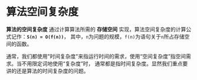 算法空间复杂度
=======================================================
**算法的空间复杂度** 通过计算算法所需的 **存储空间** 实现，算法空间复杂度的计算公式记作：**`S(n) = O(f(n))`**，
其中，`n`为问题的规模，`f(n)`为语句关于`n`所占存储空间的函数。

通常，我们都使用"时间复杂度"来指运行时间的需求，使用“空间复杂度”指空间需求。当不用限定词地使用“复杂度”时，
通常都是指时间复杂度。显然我们重点要讲的还是算法的时间复杂度的问题。
